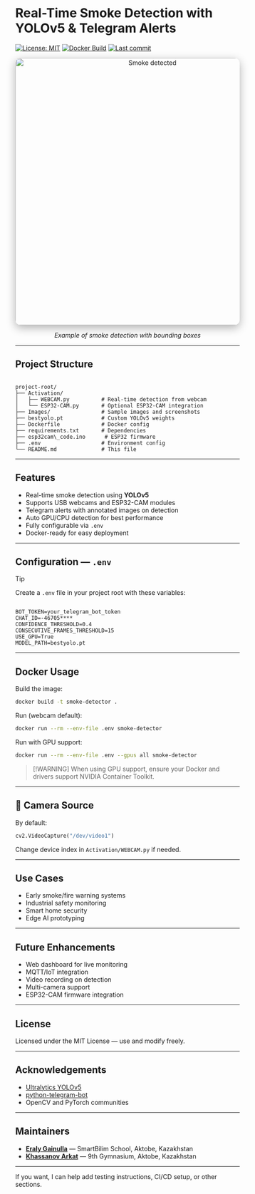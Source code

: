 # Real-Time Smoke Detection with YOLOv5 & Telegram Alerts

[![License: MIT](https://img.shields.io/badge/License-MIT-blue.svg)](LICENSE)
[![Docker Build](https://img.shields.io/badge/docker-ready-blue)](https://hub.docker.com/r/yourdockerusername/smoke-detector)
[![Last commit](https://img.shields.io/github/last-commit/yourusername/yourrepo?color=red)](https://github.com/Arka04bro/Smoke_Detection-/commits/main)


<div align="center">
  <img src="Images/photo_5195330829839102595_y%20(1).jpg" alt="Smoke detected" width="600" style="border-radius:12px; box-shadow: 0 6px 20px rgba(0,0,0,0.3);" />
  <p><i>Example of smoke detection with bounding boxes</i></p>
</div>

---

## Project Structure

```

project-root/
├── Activation/
│   ├── WEBCAM.py          # Real-time detection from webcam
│   └── ESP32-CAM.py       # Optional ESP32-CAM integration
├── Images/                # Sample images and screenshots
├── bestyolo.pt            # Custom YOLOv5 weights
├── Dockerfile             # Docker config
├── requirements.txt       # Dependencies
├── esp32cam\_code.ino      # ESP32 firmware
├── .env                   # Environment config
└── README.md              # This file

```

---

## Features

- Real-time smoke detection using **YOLOv5**
- Supports USB webcams and ESP32-CAM modules
- Telegram alerts with annotated images on detection
- Auto GPU/CPU detection for best performance
- Fully configurable via `.env`
- Docker-ready for easy deployment

---

## Configuration — `.env`

> [!TIP]
> Create a `.env` file in your project root with these variables:

```

BOT_TOKEN=your_telegram_bot_token
CHAT_ID=-46705****
CONFIDENCE_THRESHOLD=0.4
CONSECUTIVE_FRAMES_THRESHOLD=15
USE_GPU=True
MODEL_PATH=bestyolo.pt

````

---

## Docker Usage

Build the image:

```bash
docker build -t smoke-detector .
````

Run (webcam default):

```bash
docker run --rm --env-file .env smoke-detector
```

Run with GPU support:

```bash
docker run --rm --env-file .env --gpus all smoke-detector
```

> \[!WARNING]
> When using GPU support, ensure your Docker and drivers support NVIDIA Container Toolkit.

---

## 🎥 Camera Source

By default:

```python
cv2.VideoCapture("/dev/video1")
```

Change device index in `Activation/WEBCAM.py` if needed.

---

## Use Cases

* Early smoke/fire warning systems
* Industrial safety monitoring
* Smart home security
* Edge AI prototyping

---

## Future Enhancements

* Web dashboard for live monitoring
* MQTT/IoT integration
* Video recording on detection
* Multi-camera support
* ESP32-CAM firmware integration

---

## License

Licensed under the MIT License — use and modify freely.

---

## Acknowledgements

* [Ultralytics YOLOv5](https://github.com/ultralytics/yolov5)
* [python-telegram-bot](https://github.com/python-telegram-bot/python-telegram-bot)
* OpenCV and PyTorch communities

---

## Maintainers

* **[Eraly Gainulla](https://eraly-ml.github.io/)** — SmartBilim School, Aktobe, Kazakhstan
* **[Khassanov Arkat](https://github.com/Arka04bro)** — 9th Gymnasium, Aktobe, Kazakhstan

---

If you want, I can help add testing instructions, CI/CD setup, or other sections.
